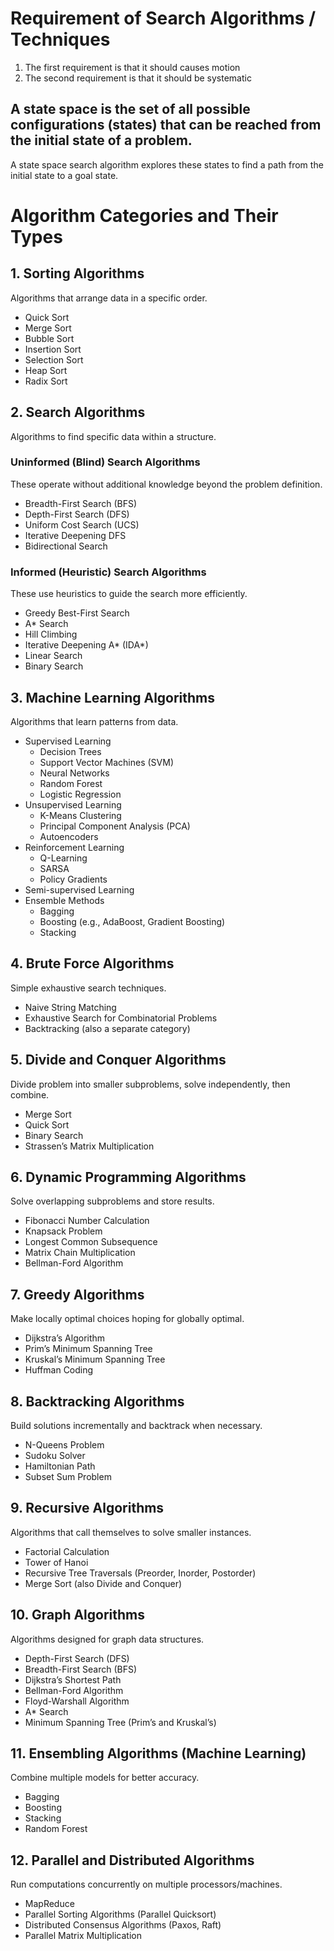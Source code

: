 # Requirement of Search Algorithms / Techniques

1. The first requirement is that it should causes motion
2. The second requirement is that it should be systematic

## A state space is the set of all possible configurations (states) that can be reached from the initial state of a problem.
A state space search algorithm explores these states to find a path from the initial state to a goal state.

# Algorithm Categories and Their Types

## 1. Sorting Algorithms
Algorithms that arrange data in a specific order.
- Quick Sort
- Merge Sort
- Bubble Sort
- Insertion Sort
- Selection Sort
- Heap Sort
- Radix Sort

## 2. Search Algorithms
Algorithms to find specific data within a structure.

### Uninformed (Blind) Search Algorithms
These operate without additional knowledge beyond the problem definition.
- Breadth-First Search (BFS)
- Depth-First Search (DFS)
- Uniform Cost Search (UCS)
- Iterative Deepening DFS
- Bidirectional Search

### Informed (Heuristic) Search Algorithms
These use heuristics to guide the search more efficiently.
- Greedy Best-First Search
- A* Search
- Hill Climbing
- Iterative Deepening A* (IDA*)
- Linear Search
- Binary Search

## 3. Machine Learning Algorithms
Algorithms that learn patterns from data.
- Supervised Learning
  - Decision Trees
  - Support Vector Machines (SVM)
  - Neural Networks
  - Random Forest
  - Logistic Regression
- Unsupervised Learning
  - K-Means Clustering
  - Principal Component Analysis (PCA)
  - Autoencoders
- Reinforcement Learning
  - Q-Learning
  - SARSA
  - Policy Gradients
- Semi-supervised Learning
- Ensemble Methods
  - Bagging
  - Boosting (e.g., AdaBoost, Gradient Boosting)
  - Stacking

## 4. Brute Force Algorithms
Simple exhaustive search techniques.
- Naive String Matching
- Exhaustive Search for Combinatorial Problems
- Backtracking (also a separate category)

## 5. Divide and Conquer Algorithms
Divide problem into smaller subproblems, solve independently, then combine.
- Merge Sort
- Quick Sort
- Binary Search
- Strassen’s Matrix Multiplication

## 6. Dynamic Programming Algorithms
Solve overlapping subproblems and store results.
- Fibonacci Number Calculation
- Knapsack Problem
- Longest Common Subsequence
- Matrix Chain Multiplication
- Bellman-Ford Algorithm

## 7. Greedy Algorithms
Make locally optimal choices hoping for globally optimal.
- Dijkstra’s Algorithm
- Prim’s Minimum Spanning Tree
- Kruskal’s Minimum Spanning Tree
- Huffman Coding

## 8. Backtracking Algorithms
Build solutions incrementally and backtrack when necessary.
- N-Queens Problem
- Sudoku Solver
- Hamiltonian Path
- Subset Sum Problem

## 9. Recursive Algorithms
Algorithms that call themselves to solve smaller instances.
- Factorial Calculation
- Tower of Hanoi
- Recursive Tree Traversals (Preorder, Inorder, Postorder)
- Merge Sort (also Divide and Conquer)

## 10. Graph Algorithms
Algorithms designed for graph data structures.
- Depth-First Search (DFS)
- Breadth-First Search (BFS)
- Dijkstra’s Shortest Path
- Bellman-Ford Algorithm
- Floyd-Warshall Algorithm
- A* Search
- Minimum Spanning Tree (Prim’s and Kruskal’s)

## 11. Ensembling Algorithms (Machine Learning)
Combine multiple models for better accuracy.
- Bagging
- Boosting
- Stacking
- Random Forest

## 12. Parallel and Distributed Algorithms
Run computations concurrently on multiple processors/machines.
- MapReduce
- Parallel Sorting Algorithms (Parallel Quicksort)
- Distributed Consensus Algorithms (Paxos, Raft)
- Parallel Matrix Multiplication

